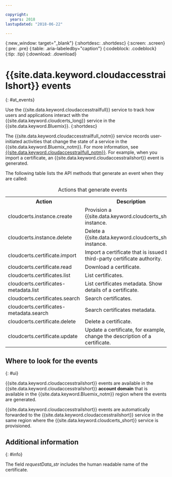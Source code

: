 ```yaml
---

copyright:
  years: 2018
lastupdated: "2018-06-22"

---
```


{:new_window: target="_blank"}
{:shortdesc: .shortdesc}
{:screen: .screen}
{:pre: .pre}
{:table: .aria-labeledby="caption"}
{:codeblock: .codeblock}
{:tip: .tip}
{:download: .download}


# {{site.data.keyword.cloudaccesstrailshort}} events  
{: #at_events}

Use the {{site.data.keyword.cloudaccesstrailfull}} service to track how users and applications interact with the {{site.data.keyword.cloudcerts_long}} service in the {{site.data.keyword.Bluemix}}. 
{:shortdesc}

The {{site.data.keyword.cloudaccesstrailfull_notm}} service records user-initiated activities that change the state of a service in the {{site.data.keyword.Bluemix_notm}}. For more information, see [{{site.data.keyword.cloudaccesstrailfull_notm}}](/docs/services/cloud-activity-tracker/index.html#getting-started-with-cla). For example, when you import a certificate, an {{site.data.keyword.cloudaccesstrailshort}} event is generated.

The following table lists the API methods that generate an event when they are called:

<table>
  <caption>Actions that generate events</caption>
  <tr>
    <th>Action</th>
	  <th>Description</th>
  </tr>
  <tr>
    <td>cloudcerts.instance.create</td>
	  <td>Provision a {{site.data.keyword.cloudcerts_short}} instance.</td>
  </tr>
  <tr>
    <td>cloudcerts.instance.delete</td>
	  <td>Delete a {{site.data.keyword.cloudcerts_short}} instance.</td>
  </tr>
  <tr>
    <td>cloudcerts.certificate.import</td>
	  <td>Import a certificate that is issued by a third-party certificate authority.</td>
  </tr>
  <tr>
    <td>cloudcerts.certificate.read</td>
	  <td>Download a certificate.</td>
  </tr>
  <tr>
    <td>cloudcerts.certificates.list</td>
	  <td>List certificates.</td>
  </tr>
  <tr>
    <td>cloudcerts.certificates-metadata.list</td>
	  <td>List certificates metadata. Show details of a certificate.</td>
  </tr>
  <tr>
    <td>cloudcerts.certificates.search</td>
	  <td>Search certificates.</td>
  </tr>
  <tr>
    <td>cloudcerts.certificates-metadata.search</td>
	  <td>Search certificates metadata.</td>
  </tr>
  <tr>
    <td>cloudcerts.certificate.delete</td>
	  <td>Delete a certificate.</td>
  </tr>
  <tr>
    <td>cloudcerts.certificate.update</td>
	  <td>Update a certificate, for example, change the description of a certificate.</td>
  </tr>
</table>


 	
 


## Where to look for the events
{: #ui}

{{site.data.keyword.cloudaccesstrailshort}} events are available in the {{site.data.keyword.cloudaccesstrailshort}} **account domain** that is available in the {{site.data.keyword.Bluemix_notm}} region where the events are generated.

{{site.data.keyword.cloudaccesstrailshort}} events are automatically forwarded to the {{site.data.keyword.cloudaccesstrailshort}} service in the same region where the {{site.data.keyword.cloudcerts_short}} service is provisioned.


## Additional information
{: #info}

The field *requestData_str* includes the human readable name of the certificate.



